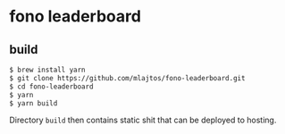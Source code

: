 # fono leaderboard


## build

```bash
$ brew install yarn
$ git clone https://github.com/mlajtos/fono-leaderboard.git
$ cd fono-leaderboard
$ yarn
$ yarn build
```

Directory `build` then contains static shit that can be deployed to hosting.
